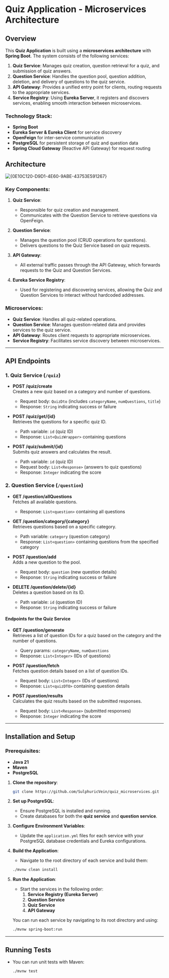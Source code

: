 

# Quiz Application - Microservices Architecture

## Overview

This **Quiz Application** is built using a **microservices architecture** with **Spring Boot**. The system consists of the following services:

1. **Quiz Service**: Manages quiz creation, question retrieval for a quiz, and submission of quiz answers.
2. **Question Service**: Handles the question pool, question addition, deletion, and delivery of questions to the quiz service.
3. **API Gateway**: Provides a unified entry point for clients, routing requests to the appropriate services.
4. **Service Registry**: Using **Eureka Server**, it registers and discovers services, enabling smooth interaction between microservices.

### Technology Stack:
- **Spring Boot**
- **Eureka Server & Eureka Client** for service discovery
- **OpenFeign** for inter-service communication
- **PostgreSQL** for persistent storage of quiz and question data
- **Spring Cloud Gateway** (Reactive API Gateway) for request routing

## Architecture
![{0E10C120-D9D1-4E60-9ABE-43753E591267}](https://github.com/user-attachments/assets/8a46041c-7d55-455e-a249-95658b85a8dc)


### Key Components:
1. **Quiz Service**: 
    - Responsible for quiz creation and management.
    - Communicates with the Question Service to retrieve questions via OpenFeign.

2. **Question Service**:
    - Manages the question pool (CRUD operations for questions).
    - Delivers questions to the Quiz Service based on quiz requests.

3. **API Gateway**:
    - All external traffic passes through the API Gateway, which forwards requests to the Quiz and Question Services.

4. **Eureka Service Registry**:
    - Used for registering and discovering services, allowing the Quiz and Question Services to interact without hardcoded addresses.

### Microservices:
- **Quiz Service**: Handles all quiz-related operations.
- **Question Service**: Manages question-related data and provides services to the quiz service.
- **API Gateway**: Routes client requests to appropriate microservices.
- **Service Registry**: Facilitates service discovery between microservices.

---

## API Endpoints

### 1. Quiz Service (`/quiz`)
- **POST /quiz/create**  
  Creates a new quiz based on a category and number of questions.
  - Request body: `QuizDto` (includes `categoryName`, `numQuestions`, `title`)
  - Response: `String` indicating success or failure

- **POST /quiz/get/{id}**  
  Retrieves the questions for a specific quiz ID.
  - Path variable: `id` (quiz ID)
  - Response: `List<QuizWrapper>` containing questions

- **POST /quiz/submit/{id}**  
  Submits quiz answers and calculates the result.
  - Path variable: `id` (quiz ID)
  - Request body: `List<Response>` (answers to quiz questions)
  - Response: `Integer` indicating the score


### 2. Question Service (`/question`)
- **GET /question/allQuestions**  
  Fetches all available questions.
  - Response: `List<question>` containing all questions

- **GET /question/category/{category}**  
  Retrieves questions based on a specific category.
  - Path variable: `category` (question category)
  - Response: `List<question>` containing questions from the specified category

- **POST /question/add**  
  Adds a new question to the pool.
  - Request body: `question` (new question details)
  - Response: `String` indicating success or failure

- **DELETE /question/delete/{id}**  
  Deletes a question based on its ID.
  - Path variable: `id` (question ID)
  - Response: `String` indicating success or failure

#### Endpoints for the Quiz Service
- **GET /question/generate**  
  Retrieves a list of question IDs for a quiz based on the category and the number of questions.
  - Query params: `categoryName`, `numQuestions`
  - Response: `List<Integer>` (IDs of questions)

- **POST /question/fetch**  
  Fetches question details based on a list of question IDs.
  - Request body: `List<Integer>` (IDs of questions)
  - Response: `List<quizDTO>` containing question details

- **POST /question/results**  
  Calculates the quiz results based on the submitted responses.
  - Request body: `List<Response>` (submitted responses)
  - Response: `Integer` indicating the score

---

## Installation and Setup

### Prerequisites:
- **Java 21**
- **Maven**
- **PostgreSQL**

1. **Clone the repository**:
    ```bash
    git clone https://github.com/SulphuricVein/quiz_microservices.git
    ```

2. **Set up PostgreSQL**:
    - Ensure PostgreSQL is installed and running.
    - Create databases for both the **quiz service** and **question service**.

3. **Configure Environment Variables**:
    - Update the `application.yml` files for each service with your PostgreSQL database credentials and Eureka configurations.

4. **Build the Application**:
    - Navigate to the root directory of each service and build them:
    ```bash
    ./mvnw clean install
    ```

5. **Run the Application**:
    - Start the services in the following order:
        1. **Service Registry (Eureka Server)**
        2. **Question Service**
        3. **Quiz Service**
        4. **API Gateway**

    You can run each service by navigating to its root directory and using:
    ```bash
    ./mvnw spring-boot:run
    ```

---

## Running Tests

- You can run unit tests with Maven:
    ```bash
    ./mvnw test
    ```








